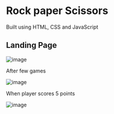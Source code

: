 # Rock paper Scissors
Built using HTML, CSS and JavaScript

## Landing Page

![image](https://github.com/user-attachments/assets/48023a1a-1175-4730-9b69-9ffc522ae378)

After few games

![image](https://github.com/user-attachments/assets/c07b6eb5-a666-497a-9512-c4c07d8e374d)

When player scores 5 points

![image](https://github.com/user-attachments/assets/ea576d86-3a58-42f1-9213-ec0ec3823c27)


